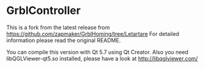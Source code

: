# GrblController #

This is a fork from the latest release from <https://github.com/zapmaker/GrblHoming/tree/Letartare>
For detailed information please read the original README.

You can compile this version with Qt 5.7 using Qt Creator.
Also you need libQGLViewer-qt5.so installed, please have a look at <http://libqglviewer.com/>

